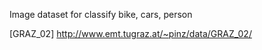 Image dataset for classify bike, cars, person

[GRAZ_02] http://www.emt.tugraz.at/~pinz/data/GRAZ_02/
